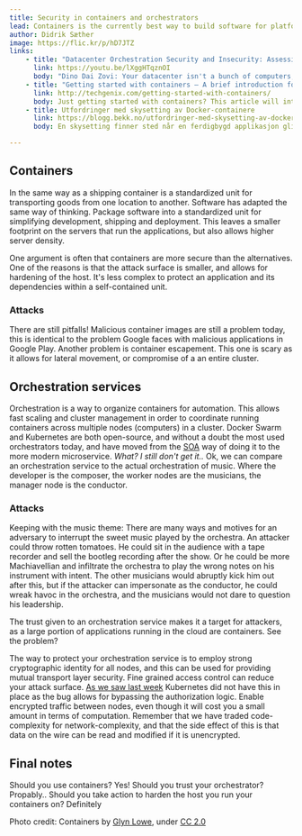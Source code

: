 ```yaml
---
title: Security in containers and orchestrators
lead: Containers is the currently best way to build software for platform indipendence, and an orchestration service manages them, but how about that security?
author: Didrik Sæther
image: https://flic.kr/p/hD7JTZ
links:
    - title: "Datacenter Orchestration Security and Insecurity: Assessing Kubernetes, Mesos, and Docker at Scale"
      link: https://youtu.be/lXggHTqznOI
      body: "Dino Dai Zovi: Your datacenter isn't a bunch of computers, it is *a* computer. While some large organizations have over a decade of experience running software-defined datacenters at massive scale, many more large organizations are just now laying the foundations for their own cloud-scale platforms based on similar ideas."
    - title: "Getting started with containers — A brief introduction for IT professionals"
      link: http://techgenix.com/getting-started-with-containers/
      body: Just getting started with containers? This article will introduce your to some key concepts you need to know so you can be successful in your deployment
    - title: Utfordringer med skysetting av Docker-containere
      link: https://blogg.bekk.no/utfordringer-med-skysetting-av-docker-containere-380196d74511
      body: En skysetting finner sted når en ferdigbygd applikasjon glir ut i skyen og kjører av seg selv. Første skysetting ledsages gjerne av en festlig seremoni og ofte lansering av applikasjonens navn. Det bør feires at funksjonaliteten er levert og at den skaper verdi. Spøk til side så handler skysetting om muligheten for å skape verdi fortere og enklere, ved at applikasjonen alltid er tilgjengelig på tilnærmet uendelig skalerbare ressurser i skyen.

---
```


## Containers
In the same way as a shipping container is a standardized unit for transporting goods from one location to another. Software has adapted the same way of thinking. Package software into a standardized unit for simplifying development, shipping and deployment.
This leaves a smaller footprint on the servers that run the applications, but also allows higher server density.

One argument is often that containers are more secure than the alternatives. One of the reasons is that the attack surface is smaller, and allows for hardening of the host. It's less complex to protect an application and its dependencies within a self-contained unit.

### Attacks
There are still pitfalls! Malicious container images are still a problem today, this is identical to the problem Google faces with malicious applications in Google Play.
Another problem is container escapement. This one is scary as it allows for lateral movement, or compromise of a an entire cluster.


## Orchestration services
Orchestration is a way to organize containers for automation. This allows fast scaling and cluster management in order to coordinate running containers across multiple nodes (computers) in a cluster. Docker Swarm and Kubernetes are both open-source, and without a doubt the most used orchestrators today, and have moved from the [SOA](https://en.wikipedia.org/wiki/Service-oriented_architecture) way of doing it to the more modern microservice.
_What? I still don't get it.._ Ok, we can compare an orchestration service to the actual orchestration of music. Where the developer is the composer, the worker nodes are the musicians, the manager node is the conductor.


### Attacks
Keeping with the music theme:
There are many ways and motives for an adversary to interrupt the sweet music played by the orchestra. An attacker could throw rotten tomatoes. He could sit in the audience with a tape recorder and sell the bootleg recording after the show. Or he could be more Machiavellian and infiltrate the orchestra to play the wrong notes on his instrument with intent. The other musicians would abruptly kick him out after this, but if the attacker can impersonate as the conductor, he could wreak havoc in the orchestra, and the musicians would not dare to question his leadership.

The trust given to an orchestration service makes it a target for attackers, as a large portion of applications running in the cloud are containers. See the problem?

The way to protect your orchestration service is to employ strong cryptographic identity for all nodes, and this can be used for providing mutual transport layer security. Fine grained access control can reduce your attack surface. [As we saw last week](https://www.twistlock.com/labs-blog/demystifying-kubernetes-cve-2018-1002105-dead-simple-exploit/) Kubernetes did not have this in place as the bug allows for bypassing the authorization logic.
Enable encrypted traffic between nodes, even though it will cost you a small amount in terms of computation. Remember that we have traded code-complexity for network-complexity, and that the side effect of this is that data on the wire can be read and modified if it is unencrypted.

## Final notes
Should you use containers? Yes!
Should you trust your orchestrator? Propably..
Should you take action to harden the host you run your containers on? Definitely

Photo credit: Containers by [Glyn Lowe](https://www.glynlowe.com), under [CC 2.0](https://creativecommons.org/licenses/by/2.0/)
